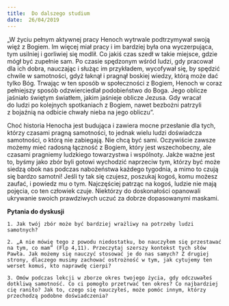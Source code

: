 ```yaml
---
title:  Do dalszego studium
date:  26/04/2019
---
```


„W życiu pełnym aktywnej pracy Henoch wytrwale podtrzymywał swoją więź z Bogiem. Im więcej miał pracy i im bardziej była ona wyczerpująca, tym usilniej i gorliwiej się modlił. Co jakiś czas szedł w takie miejsce, gdzie mógł być zupełnie sam. Po czasie spędzonym wśród ludzi, gdy pracował dla ich dobra, nauczając i służąc im przykładem, wycofywał się, by spędzić chwile w samotności, gdyż łaknął i pragnął boskiej wiedzy, którą może dać tylko Bóg. Trwając w ten sposób w społeczności z Bogiem, Henoch w coraz pełniejszy sposób odzwierciedlał podobieństwo do Boga. Jego oblicze jaśniało świętym światłem, jakim jaśnieje oblicze Jezusa. Gdy wracał do ludzi po kolejnych spotkaniach z Bogiem, nawet bezbożni patrzyli z bojaźnią na odbicie chwały nieba na jego obliczu”.

Choć historia Henocha jest budująca i zawiera mocne przesłanie dla tych, którzy czasami pragną samotności, to jednak wielu ludzi doświadcza samotności, o którą nie zabiegają. Nie chcą być sami. Oczywiście zawsze możemy mieć radosną łączność z Bogiem, który jest wszechobecny, ale czasami pragniemy ludzkiego towarzystwa i wspólnoty. Jakże ważne jest to, byśmy jako zbór byli gotowi wychodzić naprzeciw tym, którzy być może siedzą obok nas podczas nabożeństwa każdego tygodnia, a mimo to czują się bardzo samotni! Jeśli ty tak się czujesz, poszukaj kogoś, komu możesz zaufać, i powiedz mu o tym. Najczęściej patrząc na kogoś, ludzie nie mają pojęcia, co ten człowiek czuje. Niektórzy do doskonałości opanowali ukrywanie swoich prawdziwych uczuć za dobrze dopasowanymi maskami.

**Pytania do dyskusji**

`1. Jak twój zbór może być bardziej wrażliwy na potrzeby ludzi samotnych?`

`2. „A nie mówię tego z powodu niedostatku, bo nauczyłem się przestawać na tym, co mam” (Flp 4,11). Przeczytaj szerszy kontekst tych słów Pawła. Jak możemy się nauczyć stosować je do nas samych? Z drugiej strony, dlaczego musimy zachować ostrożność w tym, jak cytujemy ten werset komuś, kto naprawdę cierpi?`

`3. Omów podczas lekcji w zborze okres twojego życia, gdy odczuwałeś dotkliwą samotność. Co ci pomogło przetrwać ten okres? Co najbardziej cię raniło? Jak to, czego się nauczyłeś, może pomóc innym, którzy przechodzą podobne doświadczenia?`
